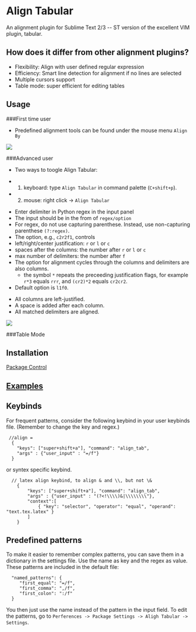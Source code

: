 Align Tabular
==============
An alignment plugin for Sublime Text 2/3 -- ST version of the excellent VIM plugin, tabular.

How does it differ from other alignment plugins?
------------
- Flexibility: Align with user defined regular expression
- Efficiency: Smart line detection for alignment if no lines are selected
- Multiple cursors support
- Table mode: super efficient for editing tables

Usage
------------
###First time user

- Predefined alignment tools can be found under the mouse menu `Align By`

<img src="https://github.com/randy3k/AlignTab/raw/fig/alignby.png">

###Advanced user

- Two ways to toogle Align Tabular:
 * 1. keyboard: type `Align Tabular` in command palette (`C+shift+p`).
 * 2. mouse: right click -> `Align Tabular`
- Enter delimiter in Python regex in the input panel
- The input should be in the from of `regex/option`
- For regex, do not use capturing parenthese. Instead, use non-capturing parenthese `(?:regex)`.
- The option, e.g., `c2r2f1`, controls
 - left/right/center justification: `r` or `l` or `c`
 - spaces after the columns: the number after `r` or `l` or `c`
 - max number of delimiters: the number after `f`
- The option for alignment cycles through the columns and delimiters are also columns.
  - the symbol `*` repeats the preceeding justification flags, for example `r*3` equals `rrr`, and `(cr2)*2` equals `cr2cr2`.
- Default option is `l1f0`.
 * All columns are left-justified.
 * A space is added after each column.
 * All matched delimiters are aligned.

<img src="https://github.com/randy3k/AlignTab/raw/fig/aligntab.gif">

###Table Mode

Installation
------------
[Package Control](http://wbond.net/sublime_packages/package_control)


[Examples](https://github.com/randy3k/AlignTab/wiki/Examples)
-----------

Keybinds
------------
For frequent patterns, consider the following keybind in your user keybinds file. (Remember to change the key and regex.)

```
 //align =
  {
    "keys": ["super+shift+a"], "command": "align_tab",
    "args" : {"user_input" : "=/f"}
  }
```
or syntex specific keybind.
```
  // latex align keybind, to align & and \\, but not \&
    {   
    	"keys": ["super+shift+a"], "command": "align_tab", 
        "args" : {"user_input" : "(?<!\\\\)&|\\\\\\\\"}, 
        "context":[
            { "key": "selector", "operator": "equal", "operand": "text.tex.latex" }
        ]
    }
```



Predefined patterns
------------
To make it easier to remember complex patterns, you can save them in
a dictionary in the settings file. Use the name as key and the regex as value.
These patterns are included in the default file:

```
  "named_patterns": {
     "first_equal": "=/f",
     "first_comma": ",/f",
     "first_colon": ":/f"
  }
```

You then just use the name instead of the pattern in the input field.
To edit the patterns, go to `Perferences -> Package Settings -> Aligh Tabular -> Settings`.
